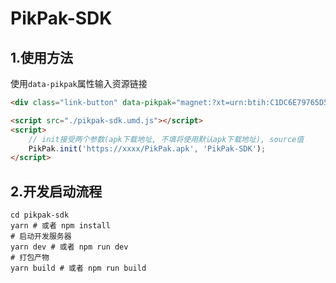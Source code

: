 # PikPak-SDK

## 1.使用方法

使用`data-pikpak`属性输入资源链接

```html
<div class="link-button" data-pikpak="magnet:?xt=urn:btih:C1DC6E79765D547BC5FAF382FDB11F1FCB2C4DB3">保存到PikPak</div>

<script src="./pikpak-sdk.umd.js"></script>
<script>
	// init接受两个参数(apk下载地址, 不填将使用默认apk下载地址), source值
	PikPak.init('https://xxxx/PikPak.apk', 'PikPak-SDK');
</script>
```

## 2.开发启动流程

```shell
cd pikpak-sdk
yarn # 或者 npm install
# 启动开发服务器
yarn dev # 或者 npm run dev
# 打包产物
yarn build # 或者 npm run build
```